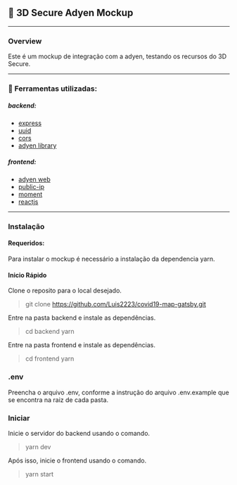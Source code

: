 ## :closed_lock_with_key: 3D Secure Adyen Mockup
---
### Overview 
Este é um mockup de integração com a adyen, testando os recursos do 3D Secure.

---

### :wrench: Ferramentas utilizadas:

##### backend:

* [express](https://expressjs.com/pt-br/)
* [uuid](https://www.npmjs.com/package/uuid)
* [cors](https://www.npmjs.com/package/cors)
* [adyen library](https://www.npmjs.com/package/@adyen/api-library)

##### frontend:

* [adyen web](https://www.npmjs.com/package/@adyen/adyen-web)
* [public-ip](https://www.npmjs.com/package/public-ip)
* [moment](https://momentjs.com/)
* [reactjs](https://pt-br.reactjs.org/)

---
### Instalação


#### Requeridos: 

Para instalar o mockup é necessário a instalação da dependencia yarn.

#### Inicio Rápido

Clone o reposito para o local desejado.

> git clone https://github.com/Luis2223/covid19-map-gatsby.git

Entre na pasta backend e instale as dependências.

> cd backend
> yarn

Entre na pasta frontend e instale as dependências.

> cd frontend
> yarn

### .env

Preencha o arquivo .env, conforme a instrução do arquivo .env.example que se encontra na raiz de cada pasta.

### Iniciar

Inicie o servidor do backend usando o comando.

> yarn dev

Após isso, inicie o frontend usando o comando.

> yarn start